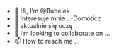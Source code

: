 - 👋 Hi, I’m @Bubelek
- 👀 Interesuje mnie ..-Domoticz
- 🌱 aktualnie się uczę
- 💞️ I’m looking to collaborate on ...
- 📫 How to reach me ...

<!---
Bubelek/Bubelek is a ✨ special ✨ repository because its `README.md` (this file) appears on your GitHub profile.
You can click the Preview link to take a look at your changes.
--->
